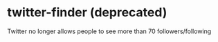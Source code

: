# twitter-finder (deprecated)

Twitter no longer allows people to see more than 70 followers/following
